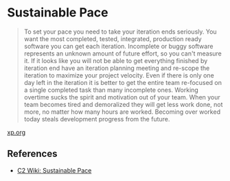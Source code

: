 # Sustainable Pace

> To set your pace you need to take your iteration ends seriously. You want the most completed, tested, integrated, production ready software you can get each iteration. Incomplete or buggy software represents an unknown amount of future effort, so you can't measure it. If it looks like you will not be able to get everything finished by iteration end have an iteration planning meeting and re-scope the iteration to maximize your project velocity. Even if there is only one day left in the iteration it is better to get the entire team re-focused on a single completed task than many incomplete ones. Working overtime sucks the spirit and motivation out of your team. When your team becomes tired and demoralized they will get less work done, not more, no matter how many hours are worked. Becoming over worked today steals development progress from the future.

[xp.org](http://www.extremeprogramming.org/rules/overtime.html)

## References

* [C2 Wiki: Sustainable Pace](https://c2.com/cgi/wiki?SustainablePace)
